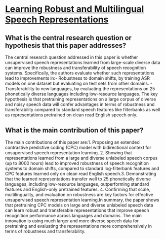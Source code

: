 # [Learning Robust and Multilingual Speech Representations](https://arxiv.org/abs/2001.11128)

## What is the central research question or hypothesis that this paper addresses?

The central research question addressed in this paper is whether unsupervised speech representations learned from large-scale diverse data can improve the robustness and transferability of speech recognition systems. Specifically, the authors evaluate whether such representations lead to improvements in:- Robustness to domain shifts, by training ASR models on one dataset but evaluating on test sets from other domains. - Transferability to new languages, by evaluating the representations on 25 phonetically diverse languages including low-resource languages. The key hypothesis is that pretraining representations on a large corpus of diverse and noisy speech data will confer advantages in terms of robustness and transferability compared to standard speech features like filterbanks as well as representations pretrained on clean read English speech only.


## What is the main contribution of this paper?

The main contributions of this paper are:1. Proposing an extended contrastive predictive coding (CPC) model with bidirectional context for unsupervised speech representation learning. 2. Showing that representations learned from a large and diverse unlabeled speech corpus (up to 8000 hours) lead to improved robustness of speech recognition systems to domain shifts, compared to standard log-filterbank features and CPC features learned only on clean read English speech.3. Demonstrating that the learned representations transfer well to 25 phonetically diverse languages, including low-resource languages, outperforming standard features and English-only pretrained features. 4. Confirming that scale, multilinguality, and evaluation on robustness are key factors for effective unsupervised speech representation learning.In summary, the paper shows that pretraining CPC models on large and diverse unlabeled speech data can learn robust and transferable representations that improve speech recognition performance across languages and domains. The main innovation is using much larger and more diverse speech data for pretraining and evaluating the representations more comprehensively in terms of robustness and transferability.
